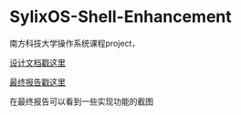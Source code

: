 # SylixOS-Shell-Enhancement

南方科技大学操作系统课程project，

[设计文档戳这里](https://github.com/JingHuaMan/SylixOS-Shell-Enhancement/blob/main/Design%20Report/Design%20Report.md)

[最终报告戳这里](https://github.com/JingHuaMan/SylixOS-Shell-Enhancement/blob/main/Final%20Report/Final_Report.md)

在最终报告可以看到一些实现功能的截图

